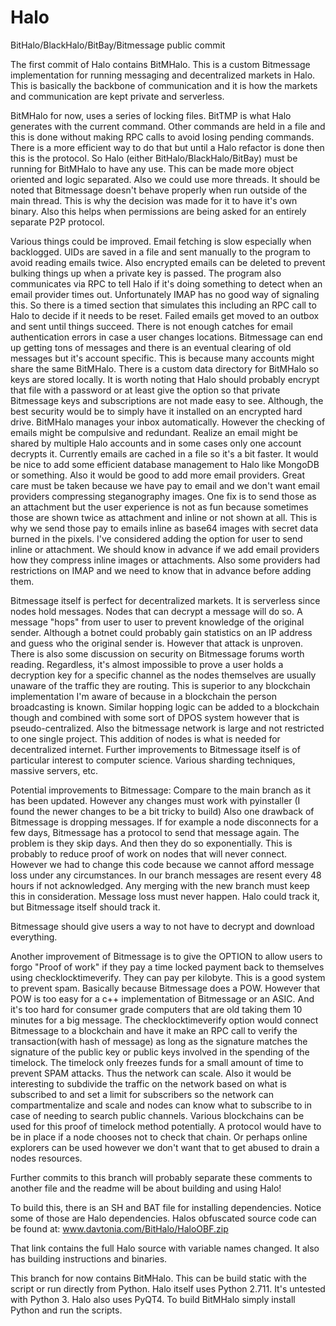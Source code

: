# Halo
BitHalo/BlackHalo/BitBay/Bitmessage public commit

The first commit of Halo contains BitMHalo. This is a custom Bitmessage implementation for running messaging and decentralized markets
in Halo. This is basically the backbone of communication and it is how the markets and communication are kept private and serverless.

BitMHalo for now, uses a series of locking files. BitTMP is what Halo generates with the current command. Other commands are held in a file and this is done without making RPC calls to avoid losing pending commands. There is a more efficient way to do that but until a Halo refactor is done then this is the protocol. So Halo (either BitHalo/BlackHalo/BitBay) must be running for BitMHalo to have any use. This can be made more object oriented and logic separated. Also we could use more threads. It should be noted that Bitmessage doesn't behave properly when run outside of the main thread. This is why the decision was made for it to have it's own binary. Also this helps when permissions are being asked for an entirely separate P2P protocol.

Various things could be improved. Email fetching is slow especially when backlogged. UIDs are saved in a file and sent manually to the
program to avoid reading emails twice. Also encrypted emails can be deleted to prevent bulking things up when a private key is passed.
The program also communicates via RPC to tell Halo if it's doing something to detect when an email provider times out. Unfortunately
IMAP has no good way of signaling this. So there is a timed section that simulates this including an RPC call to Halo to decide if it
needs to be reset. Failed emails get moved to an outbox and sent until things succeed. There is not enough catches for email authentication errors in case a user changes locations. Bitmessage can end up getting tons of messages and there is an eventual clearing of old messages but it's account specific. This is because many accounts might share the same BitMHalo. There is a custom data directory for BitMHalo so keys are stored locally. It is worth noting that Halo should probably encrypt that file with a password or at least give the option so that private Bitmessage keys and subscriptions are not made easy to see. Although, the best security would be to simply have it installed on an encrypted hard drive. BitMHalo manages your inbox automatically. However the checking of emails might be compulsive and redundant. Realize an email might be shared by multiple Halo accounts and in some cases only one account decrypts it. Currently emails are cached in a file so it's a bit faster. It would be nice to add some efficient database management to Halo like MongoDB or something. Also it would be good to add more email providers. Great care must be taken because we have pay to email and we don't want email providers compressing steganography images. One fix is to send those as an attachment but the user experience is not as fun because sometimes those are shown twice as attachment and inline or not shown at all. This is why we send those pay to emails inline as base64 images with secret data burned in the pixels. I've considered adding the option for user to send inline or attachment. We should know in advance if we add email providers how they compress inline images or attachments. Also some providers had restrictions on IMAP and we need to know that in advance before adding them.

Bitmessage itself is perfect for decentralized markets. It is serverless since nodes hold messages. Nodes that can decrypt a message will do so. A message "hops" from user to user to prevent knowledge of the original sender. Although a botnet could probably gain statistics on an IP address and guess who the original sender is. However that attack is unproven. There is also some discussion on security on Bitmessage forums worth reading. Regardless, it's almost impossible to prove a user holds a decryption key for a specific channel as the nodes themselves are usually unaware of the traffic they are routing. This is superior to any blockchain implementation I'm aware of because in a blockchain the person broadcasting is known. Similar hopping logic can be added to a blockchain though and combined with some sort of DPOS system however that is pseudo-centralized. Also the bitmessage network is large and not restricted to one single project. This addition of nodes is what is needed for decentralized internet. Further improvements to Bitmessage itself is of particular interest to computer science. Various sharding techniques, massive servers, etc.

Potential improvements to Bitmessage:
Compare to the main branch as it has been updated. However any changes must work with pyinstaller (I found the newer changes to be a bit tricky to build) Also one drawback of Bitmessage is dropping messages. If for example a node disconnects for a few days, Bitmessage has
a protocol to send that message again. The problem is they skip days. And then they do so exponentially. This is probably to reduce proof of work on nodes that will never connect. However we had to change this code because we cannot afford message loss under any circumstances. In our branch messages are resent every 48 hours if not acknowledged. Any merging with the new branch must keep this in consideration. Message loss must never happen. Halo could track it, but Bitmessage itself should track it.

Bitmessage should give users a way to not have to decrypt and download everything.

Another improvement of Bitmessage is to give the OPTION to allow users to forgo "Proof of work" if they pay a time locked payment
back to themselves using checklocktimeverify. They can pay per kilobyte. This is a good system to prevent spam. Basically
because Bitmessage does a POW. However that POW is too easy for a c++ implementation of Bitmessage or an ASIC. And it's too
hard for consumer grade computers that are old taking them 10 minutes for a big message. The checklocktimeverify option
would connect Bitmessage to a blockchain and have it make an RPC call to verify the transaction(with hash of message) as long
as the signature matches the signature of the public key or public keys involved in the spending of the timelock. The timelock
only freezes funds for a small amount of time to prevent SPAM attacks. Thus the network can scale. Also it would be interesting
to subdivide the traffic on the network based on what is subscribed to and set a limit for subscribers so the network can
compartmentalize and scale and nodes can know what to subscribe to in case of needing to search public channels. Various blockchains
can be used for this proof of timelock method potentially. A protocol would have to be in place if a node chooses not to check
that chain. Or perhaps online explorers can be used however we don't want that to get abused to drain a nodes resources.

Further commits to this branch will probably separate these comments to another file and the readme will be about building and using Halo!

To build this, there is an SH and BAT file for installing dependencies. Notice some of those are Halo dependencies.
Halos obfuscated source code can be found at:
www.davtonia.com/BitHalo/HaloOBF.zip

That link contains the full Halo source with variable names changed. It also has building instructions and binaries.

This branch for now contains BitMHalo. This can be build static with the script or run directly from Python. Halo itself uses
Python 2.711. It's untested with Python 3. Halo also uses PyQT4. To build BitMHalo simply install Python and run the scripts.
